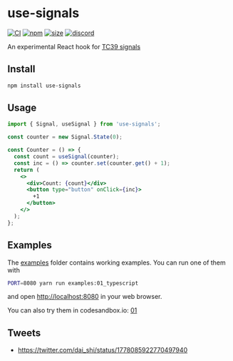 # use-signals

[![CI](https://img.shields.io/github/actions/workflow/status/dai-shi/use-signals/ci.yml?branch=main)](https://github.com/dai-shi/use-signals/actions?query=workflow%3ACI)
[![npm](https://img.shields.io/npm/v/use-signals)](https://www.npmjs.com/package/use-signals)
[![size](https://img.shields.io/bundlephobia/minzip/use-signals)](https://bundlephobia.com/result?p=use-signals)
[![discord](https://img.shields.io/discord/627656437971288081)](https://discord.gg/MrQdmzd)

An experimental React hook for [TC39 signals](https://github.com/proposal-signals/proposal-signals)

## Install

```bash
npm install use-signals
```

## Usage

```jsx
import { Signal, useSignal } from 'use-signals';

const counter = new Signal.State(0);

const Counter = () => {
  const count = useSignal(counter);
  const inc = () => counter.set(counter.get() + 1);
  return (
    <>
      <div>Count: {count}</div>
      <button type="button" onClick={inc}>
        +1
      </button>
    </>
  );
};
```

## Examples

The [examples](examples) folder contains working examples.
You can run one of them with

```bash
PORT=8080 yarn run examples:01_typescript
```

and open <http://localhost:8080> in your web browser.

You can also try them in codesandbox.io:
[01](https://codesandbox.io/s/github/dai-shi/use-signals/tree/main/examples/01_counter)

## Tweets

- https://twitter.com/dai_shi/status/1778085922770497940
